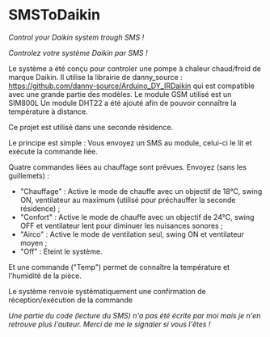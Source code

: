# SMSToDaikin
*Control your Daikin system trough SMS !*

*Controlez votre système Daikin par SMS !*

Le système a été conçu pour controler une pompe à chaleur chaud/froid de marque Daikin.
Il utilise la librairie de danny_source : https://github.com/danny-source/Arduino_DY_IRDaikin qui est compatible avec une grande partie des modèles.
Le module GSM utilisé est un SIM800L
Un module DHT22 a été ajouté afin de pouvoir connaître la température à distance.

Ce projet est utilisé dans une seconde résidence.

Le principe est simple :
Vous envoyez un SMS au module, celui-ci le lit et exécute la commande liée.

Quatre commandes liées au chauffage sont prévues. Envoyez (sans les guillemets) :
* "Chauffage" : Active le mode de chauffe avec un objectif de 18°C, swing ON, ventilateur au maximum (utilisé pour préchauffer la seconde résidence) ;
* "Confort" : Active le mode de chauffe avec un objectif de 24°C, swing OFF et ventilateur lent pour diminuer les nuisances sonores ;
* "Airco" : Active le mode de ventilation seul, swing ON et ventilateur moyen ;
* "Off" : Eteint le système.

Et une commande ("Temp") permet de connaître la température et l'humidité de la pièce.

Le système renvoie systématiquement une confirmation de réception/exécution de la commande

*Une partie du code (lecture du SMS) n'a pas été écrite par moi mais je n'en retrouve plus l'auteur. Merci de me le signaler si vous l'êtes !*
